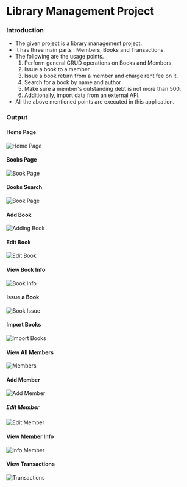 # Library Management Project


### Introduction
- The given project is a library management project.
- It has three main parts : Members, Books and Transactions.
- The following are the usage points.
    1. Perform general CRUD operations on Books and Members.
    2. Issue a book to a member
    3. Issue a book return from a member and charge rent fee on it.
    4. Search for a book by name and author
    5. Make sure a member's outstanding debt is not more than 500.
    6. Additionally, import data from an external API.
- All the above mentioned points are executed in this application.

### Output

#### Home Page
![Home Page](./assets/home_page.jpg)

#### Books Page
![Book Page](./assets/book_page.jpg)

#### Books Search
![Book Page](./assets/book_search.jpg)

#### Add Book
![Adding Book](./assets/book_add.jpg)

#### Edit Book
![Edit Book](./assets/book_edit.jpg)

#### View Book Info
![Book Info](./assets/book_info.jpg)

#### Issue a Book
![Book Issue](./assets/book_issue.jpg)

#### Import Books
![Import Books](./assets/import_books.jpg)

#### View All Members
![Members](./assets/members.jpg)

#### Add Member
![Add Member](./assets/member_add.jpg)

##### Edit Member
![Edit Member](./assets/member_edit.jpg)

#### View Member Info
![Info Member](./assets/member_info.jpg)

#### View Transactions
![Transactions](./assets/transactions.jpg)